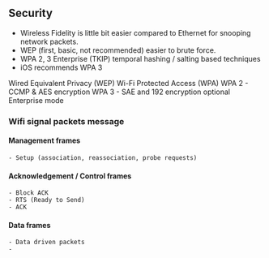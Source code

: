 ## Security

- Wireless Fidelity is little bit easier compared to Ethernet for snooping network packets.
- WEP (first, basic, not recommended) easier to brute force.
- WPA 2, 3 Enterprise (TKIP) temporal hashing / salting based techniques
- iOS recommends WPA 3 


Wired Equivalent Privacy (WEP)
Wi-Fi Protected Access (WPA)
WPA 2 - CCMP & AES encryption
WPA 3 - SAE and 192 encryption optional Enterprise mode



### Wifi signal packets message

#### Management frames 
	- Setup (association, reassociation, probe requests)

#### Acknowledgement / Control frames
	- Block ACK
	- RTS (Ready to Send)
	- ACK


#### Data frames
	- Data driven packets
	- 